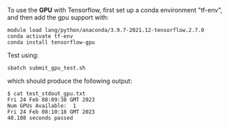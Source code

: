 To use the **GPU** with Tensorflow, first set up a conda environment "tf-env", and then add the gpu support with:

```{bash}
module load lang/python/anaconda/3.9.7-2021.12-tensorflow.2.7.0
conda activate tf-env
conda install tensorflow-gpu
```

Test using:

```{bash}
sbatch submit_gpu_test.sh
```

which should produce the following output:

```{bash}
$ cat test_stdout_gpu.txt
Fri 24 Feb 08:09:38 GMT 2023
Num GPUs Available:  1
Fri 24 Feb 08:10:18 GMT 2023
40.108 seconds passed
```
